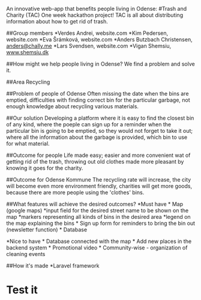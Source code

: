 An innovative web-app that benefits people living in Odense:
#Trash and Charity (TAC)
	One week hackathon project!
	TAC is all about distributing information about how to get rid of trash. 


##Group members
*Verdes Andrei, website.com
*Kim Pedersen, website.com
*Eva Šrámková, website.com
*Anders Butzbach Christensen, anders@chally.me
*Lars Svendsen, website.com
*Vigan Shemsiu, www.shemsiu.dk


##How might we help people living in Odense?
We find a problem and solve it.

##Area
Recycling

##Problem of people of Odense
Often missing the date when the bins are emptied,
difficulties with finding correct bin for the particular garbage,
not enough knowledge about recycling various materials.

##Our solution
Developing a platform where it is easy to find the closest bin of any kind,
where the poeple can sign up for a reminder when the particular bin is going to be emptied, so they would not forget to take it out;
where all the information about the garbage is provided, which bin to use for what material.

##Outcome for people
Life made easy;
easier and more convenient wat of getting rid of the trash,
throwing out old clothes made more pleasant by knowing it goes for the charity.

##Outcome for Odense Kommune
The recycling rate will increase,
the city will become even more environment friendly,
charities will get more goods, because there are more people using the 'clothes' bins.

##What features will achieve the desired outcomes?
*Must have
	* Map (google maps)
		*input field for the desired street name to be shown on the map
		*markers representing all kinds of bins in the desired area
		*legend on the map explaining the bins
	* Sign up form for reminders to bring the bin out (newsletter function)
	* Database

*Nice to have
	* Database connected with the map
	* Add new places in the backend system
	* Promotional video
	* Community-wise - organization of cleaning events

##How it's made
*Laravel framework


# Test it



